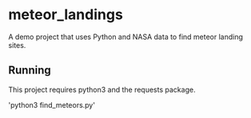 # meteor_landings
A demo project that uses Python and NASA data to find meteor landing sites.

## Running

This project requires python3 and the requests package.

'python3 find_meteors.py'
